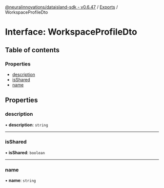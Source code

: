 [@neuralinnovations/dataisland-sdk - v0.6.47](../../README.md) / [Exports](../modules.md) / WorkspaceProfileDto

# Interface: WorkspaceProfileDto

## Table of contents

### Properties

- [description](WorkspaceProfileDto.md#description)
- [isShared](WorkspaceProfileDto.md#isshared)
- [name](WorkspaceProfileDto.md#name)

## Properties

### description

• **description**: `string`

___

### isShared

• **isShared**: `boolean`

___

### name

• **name**: `string`
